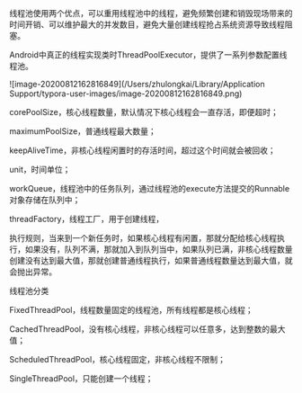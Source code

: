 

线程池使用两个优点，可以重用线程池中的线程，避免频繁创建和销毁现场带来的时间开销、可以维护最大的并发数目，避免大量创建线程抢占系统资源导致线程阻塞。

Android中真正的线程实现类时ThreadPoolExecutor，提供了一系列参数配置线程池。

![image-20200812162816849](/Users/zhulongkai/Library/Application Support/typora-user-images/image-20200812162816849.png)

corePoolSize，核心线程数量，默认情况下核心线程会一直存活，即便超时；

maximumPoolSize，普通线程最大数量；

keepAliveTime，非核心线程闲置时的存活时间，超过这个时间就会被回收；

unit，时间单位；

workQueue，线程池中的任务队列，通过线程池的execute方法提交的Runnable对象存储在队列中；

threadFactory，线程工厂，用于创建线程，



执行规则，当来到一个新任务时，如果核心线程有闲置，那就分配给核心线程执行，如果没有，队列不满，那就加入到队列当中，如果队列已满，非核心线程数量创建没有达到最大值，那就创建普通线程执行，如果普通线程数量达到最大值，就会抛出异常。



线程池分类

FixedThreadPool，线程数量固定的线程池，所有线程都是核心线程；

CachedThreadPool，没有核心线程，非核心线程可以任意多，达到整数的最大值；

ScheduledThreadPool，核心线程固定，非核心线程不限制；

SingleThreadPool，只能创建一个线程；

